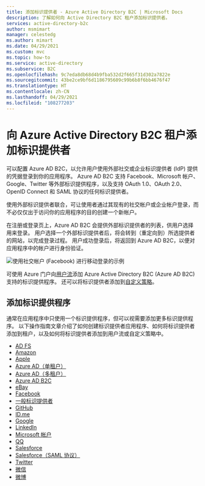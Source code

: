 ```yaml
---
title: 添加标识提供者 - Azure Active Directory B2C | Microsoft Docs
description: 了解如何向 Active Directory B2C 租户添加标识提供者。
services: active-directory-b2c
author: msmimart
manager: celestedg
ms.author: mimart
ms.date: 04/29/2021
ms.custom: mvc
ms.topic: how-to
ms.service: active-directory
ms.subservice: B2C
ms.openlocfilehash: 9c7eda8db68d4b9fba532d2f665f31d302a7822e
ms.sourcegitcommit: 43be2ce9bf6d1186795609c99b6b8f6bb4676f47
ms.translationtype: HT
ms.contentlocale: zh-CN
ms.lasthandoff: 04/29/2021
ms.locfileid: "108277203"
---
```

# <a name="add-an-identity-provider-to-your-azure-active-directory-b2c-tenant"></a>向 Azure Active Directory B2C 租户添加标识提供者

可以配置 Azure AD B2C，以允许用户使用外部社交或企业标识提供者 (IdP) 提供的凭据登录到你的应用程序。 Azure AD B2C 支持 Facebook、Microsoft 帐户、Google、Twitter 等外部标识提供程序，以及支持 OAuth 1.0、OAuth 2.0、OpenID Connect 和 SAML 协议的任何标识提供者。

使用外部标识提供者联合，可让使用者通过其现有的社交帐户或企业帐户登录，而不必仅仅出于访问你的应用程序的目的创建一个新帐户。

在注册或登录页上，Azure AD B2C 会提供外部标识提供者的列表，供用户选择用来登录。 用户选择一个外部标识提供者后，将会转到（重定向到）所选提供者的网站，以完成登录过程。 用户成功登录后，将返回到 Azure AD B2C，以便对应用程序中的帐户进行身份验证。

![使用社交帐户 (Facebook) 进行移动登录的示例](media/add-identity-provider/external-idp.png)

可使用 Azure 门户向[用户流](user-flow-overview.md)添加 Azure Active Directory B2C (Azure AD B2C) 支持的标识提供程序。 还可以将标识提供者添加到[自定义策略](user-flow-overview.md)。

## <a name="select-an-identity-provider"></a>添加标识提供程序

通常在应用程序中只使用一个标识提供程序，但可以视需要添加更多标识提供程序。 以下操作指南文章介绍了如何创建标识提供者应用程序、如何将标识提供者添加到租户，以及如何将标识提供者添加到用户流或自定义策略中。

* [AD FS](identity-provider-adfs.md)
* [Amazon](identity-provider-amazon.md)
* [Apple](identity-provider-apple-id.md)
* [Azure AD（单租户）](identity-provider-azure-ad-single-tenant.md)
* [Azure AD（多租户）](identity-provider-azure-ad-multi-tenant.md)
* [Azure AD B2C](identity-provider-azure-ad-b2c.md)
* [eBay](identity-provider-ebay.md)
* [Facebook](identity-provider-facebook.md)
* [一般标识提供者](identity-provider-generic-openid-connect.md)
* [GitHub](identity-provider-github.md)
* [ID.me](identity-provider-id-me.md)
* [Google](identity-provider-google.md)
* [LinkedIn](identity-provider-linkedin.md)
* [Microsoft 帐户](identity-provider-microsoft-account.md)
* [QQ](identity-provider-qq.md)
* [Salesforce](identity-provider-salesforce.md)
* [Salesforce（SAML 协议）](identity-provider-salesforce-saml.md)
* [Twitter](identity-provider-twitter.md)
* [微信](identity-provider-wechat.md)
* [微博](identity-provider-weibo.md)
